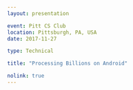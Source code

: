 ```yaml
---
layout: presentation

event: Pitt CS Club
location: Pittsburgh, PA, USA
date: 2017-11-27

type: Technical

title: "Processing Billions on Android"

nolink: true
---
```

